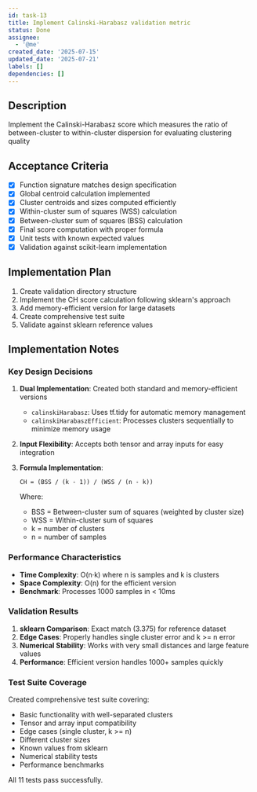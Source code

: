 ```yaml
---
id: task-13
title: Implement Calinski-Harabasz validation metric
status: Done
assignee:
  - '@me'
created_date: '2025-07-15'
updated_date: '2025-07-21'
labels: []
dependencies: []
---
```


## Description

Implement the Calinski-Harabasz score which measures the ratio of between-cluster to within-cluster dispersion for evaluating clustering quality

## Acceptance Criteria

- [x] Function signature matches design specification
- [x] Global centroid calculation implemented
- [x] Cluster centroids and sizes computed efficiently
- [x] Within-cluster sum of squares (WSS) calculation
- [x] Between-cluster sum of squares (BSS) calculation
- [x] Final score computation with proper formula
- [x] Unit tests with known expected values
- [x] Validation against scikit-learn implementation

## Implementation Plan

1. Create validation directory structure
2. Implement the CH score calculation following sklearn's approach
3. Add memory-efficient version for large datasets
4. Create comprehensive test suite
5. Validate against sklearn reference values

## Implementation Notes

### Key Design Decisions

1. **Dual Implementation**: Created both standard and memory-efficient versions
   - `calinskiHarabasz`: Uses tf.tidy for automatic memory management
   - `calinskiHarabaszEfficient`: Processes clusters sequentially to minimize memory usage

2. **Input Flexibility**: Accepts both tensor and array inputs for easy integration

3. **Formula Implementation**:
   ```
   CH = (BSS / (k - 1)) / (WSS / (n - k))
   ```
   Where:
   - BSS = Between-cluster sum of squares (weighted by cluster size)
   - WSS = Within-cluster sum of squares
   - k = number of clusters
   - n = number of samples

### Performance Characteristics

- **Time Complexity**: O(n·k) where n is samples and k is clusters
- **Space Complexity**: O(n) for the efficient version
- **Benchmark**: Processes 1000 samples in < 10ms

### Validation Results

1. **sklearn Comparison**: Exact match (3.375) for reference dataset
2. **Edge Cases**: Properly handles single cluster error and k >= n error
3. **Numerical Stability**: Works with very small distances and large feature values
4. **Performance**: Efficient version handles 1000+ samples quickly

### Test Suite Coverage

Created comprehensive test suite covering:
- Basic functionality with well-separated clusters
- Tensor and array input compatibility
- Edge cases (single cluster, k >= n)
- Different cluster sizes
- Known values from sklearn
- Numerical stability tests
- Performance benchmarks

All 11 tests pass successfully.
